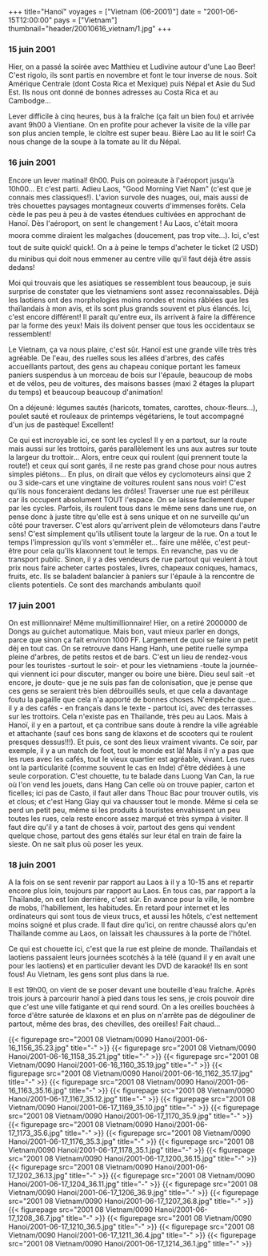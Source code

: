 +++
title="Hanoï"
voyages = ["Vietnam (06-2001)"]
date = "2001-06-15T12:00:00"
pays = ["Vietnam"]
thumbnail="header/20010616_vietnam/1.jpg"
+++
### 15 juin 2001

Hier, on a passé la soirée avec Matthieu et Ludivine autour d'une Lao Beer! 
C'est rigolo, ils sont partis en novembre et font le tour inverse de nous. Soit 
Amérique Centrale (dont Costa Rica et Mexique) puis Népal et Asie du Sud Est. 
Ils nous ont donné de bonnes adresses au Costa Rica et au Cambodge... 

Lever difficile à cinq heures, bus à la fraîche (ça fait un bien fou) et arrivée 
avant 9h00 à Vientiane. On en profite pour achever la visite de la ville par 
son plus ancien temple, le cloître est super beau. Bière Lao au lit le soir! 
Ca nous change de la soupe à la tomate au lit du Népal.

### 16 juin 2001

Encore un lever matinal! 6h00. Puis on poireaute à l'aéroport jusqu'à 10h00... 
Et c'est parti. Adieu Laos, "Good Morning Viet Nam" (c'est que je connais mes 
classiques!). L'avion survole des nuages, oui, mais aussi de très chouettes 
paysages montagneux couverts d'immenses forêts. Cela cède le pas peu à peu à 
de vastes étendues cultivées en approchant de Hanoï. Dès l'aéroport, on sent 
le changement ! Au Laos, c'était moora moora comme diraient les malgaches 
(doucement, pas trop vite...). Ici, c'est tout de suite quick! quick!. On a 
à peine le temps d'acheter le ticket (2 USD) du minibus qui doit nous emmener 
au centre ville qu'il faut déjà être assis dedans! 

Moi qui trouvais que les asiatiques se ressemblent tous beaucoup, je suis surprise 
de constater que les vietnamiens sont assez reconnaissables. Déjà les laotiens 
ont des morphologies moins rondes et moins râblées que les thaïlandais à mon 
avis, et ils sont plus grands souvent et plus élancés. Ici, c'est encore différent! 
Il paraît qu'entre eux, ils arrivent à faire la différence par la forme des 
yeux! Mais ils doivent penser que tous les occidentaux se ressemblent! 

Le Vietnam, ça va nous plaire, c'est sûr. Hanoï est une grande ville très très 
agréable. De l'eau, des ruelles sous les allées d'arbres, des cafés accueillants 
partout, des gens au chapeau conique portant les fameux paniers suspendus à 
un morceau de bois sur l'épaule, beaucoup de mobs et de vélos, peu de voitures, 
des maisons basses (maxi 2 étages la plupart du temps) et beaucoup beaucoup 
d'animation! 

On a déjeuné: légumes sautés (haricots, tomates, carottes, choux-fleurs...), 
poulet sauté et rouleaux de printemps végétariens, le tout accompagné d'un jus 
de pastèque! Excellent! 

Ce qui est incroyable ici, ce sont les cycles! Il y en a partout, sur la route 
mais aussi sur les trottoirs, garés parallèlement les uns aux autres sur toute 
la largeur du trottoir... Alors, entre ceux qui roulent (qui prennent toute 
la route!) et ceux qui sont garés, il ne reste pas grand chose pour nous autres 
simples piétons... En plus, on dirait que vélos ey cyclomoteurs ainsi que 2 
ou 3 side-cars et une vingtaine de voitures roulent sans nous voir! C'est qu'ils 
nous fonceraient dedans les drôles! Traverser une rue est périlleux car ils 
occupent absolument TOUT l'espace. On se laisse facilement duper par les cycles. 
Parfois, ils roulent tous dans le même sens dans une rue, on pense donc à juste 
titre qu'elle est à sens unique et on ne surveille qu'un côté pour traverser. 
C'est alors qu'arrivent plein de vélomoteurs dans l'autre sens! C'est simplement 
qu'ils utilisent toute la largeur de la rue. On a tout le temps l'impression 
qu'ils vont s'emmêler et... faire une mêlée, c'est peut-être pour cela qu'ils 
klaxonnent tout le temps. En revanche, pas vu de transport public. Sinon, il 
y a des vendeurs de rue partout qui veulent à tout prix nous faire acheter cartes 
postales, livres, chapeaux coniques, hamacs, fruits, etc. Ils se baladent balancier 
à paniers sur l'épaule à la rencontre de clients potentiels. Ce sont des marchands 
ambulants quoi!

### 17 juin 2001

On est millionnaire! Même multimillionnaire! Hier, on a retiré 2000000 de Dongs 
au guichet automatique. Mais bon, vaut mieux parler en dongs, parce que sinon 
ça fait environ 1000 FF. Largement de quoi se faire un petit déj en tout cas. 
On se retrouve dans Hang Hanh, une petite ruelle sympa pleine d'arbres, de petits 
restos et de bars. C'est un lieu de rendez-vous pour les touristes -surtout 
le soir- et pour les vietnamiens -toute la journée- qui viennent ici pour discuter, 
manger ou boire une bière. Dieu seul sait -et encore, je doute- que je ne suis 
pas fan de colonisation, que je pense que ces gens se seraient très bien débrouillés 
seuls, et que cela a davantage foutu la pagaille que cela n'a apporté de bonnes 
choses. N'empêche que... il y a des cafés - en français dans le texte - partout 
ici, avec des terrasses sur les trottoirs. Cela n'existe pas en Thaïlande, très 
peu au Laos. Mais à Hanoï, il y en a partout, et ça contribue sans doute à rendre 
la ville agréable et attachante (sauf ces bons sang de klaxons et de scooters 
qui te roulent presques dessus!!!). Et puis, ce sont des lieux vraiment vivants. 
Ce soir, par exemple, il y a un match de foot, tout le monde est là! Mais il 
n'y a pas que les rues avec les cafés, tout le vieux quartier est agréable, 
vivant. Les rues ont la particularité (comme souvent le cas en Inde) d'être 
dédiées à une seule corporation. C'est chouette, tu te balade dans Luong Van 
Can, la rue où l'on vend les jouets, dans Hang Can celle où on trouve papier, 
carton et ficelles; ici pas de Casto, il faut aller dans Thouc Bac pour trouver 
outils, vis et clous; et c'est Hang Giay qui va chausser tout le monde. Même 
si cela se perd un petit peu, même si les produits à touristes envahissent un 
peu toutes les rues, cela reste encore assez marqué et très sympa à visiter. 
Il faut dire qu'il y a tant de choses à voir, partout des gens qui vendent quelque 
chose, partout des gens étalés sur leur étal en train de faire la sieste. On 
ne sait plus où poser les yeux.

### 18 juin 2001

A la fois on se sent revenir par rapport au Laos à il y a 10-15 ans et repartir 
encore plus loin, toujours par rapport au Laos. En tous cas, par rapport a la 
Thaïlande, on est loin derrière, c'est sûr. En avance pour la ville, le nombre 
de mobs, l'habillement, les habitudes. En retard pour internet et les ordinateurs 
qui sont tous de vieux trucs, et aussi les hôtels, c'est nettement moins soigné 
et plus crade. Il faut dire qu'ici, on rentre chaussé alors qu'en Thaïlande 
comme au Laos, on laissait les chaussures à la porte de l'hôtel. 

Ce qui est chouette ici, c'est que la rue est pleine de monde. Thaïlandais 
et laotiens passaient leurs journées scotchés à la télé (quand il y en avait 
une pour les laotiens) et en particulier devant les DVD de karaoké! Ils en sont 
fous! Au Vietnam, les gens sont plus dans la rue. 

Il est 19h00, on vient de se poser devant une bouteille d'eau fraîche. Après 
trois jours à parcourir hanoï à pied dans tous les sens, je crois pouvoir dire 
que c'est une ville fatigante et qui rend sourd. On a les oreilles bouchées 
à force d'être saturée de klaxons et en plus on n'arrête pas de dégouliner de 
partout, même des bras, des chevilles, des oreilles! Fait chaud...


<div id="TOTO">{{< figurepage src="2001 08 Vietnam/0090 Hanoi/2001-06-16_1156_35.23.jpg" title="-"  >}}
{{< figurepage src="2001 08 Vietnam/0090 Hanoi/2001-06-16_1158_35.21.jpg" title="-"  >}}
{{< figurepage src="2001 08 Vietnam/0090 Hanoi/2001-06-16_1160_35.19.jpg" title="-"  >}}
{{< figurepage src="2001 08 Vietnam/0090 Hanoi/2001-06-16_1162_35.17.jpg" title="-"  >}}
{{< figurepage src="2001 08 Vietnam/0090 Hanoi/2001-06-16_1163_35.16.jpg" title="-"  >}}
{{< figurepage src="2001 08 Vietnam/0090 Hanoi/2001-06-17_1167_35.12.jpg" title="-"  >}}
{{< figurepage src="2001 08 Vietnam/0090 Hanoi/2001-06-17_1169_35.10.jpg" title="-"  >}}
{{< figurepage src="2001 08 Vietnam/0090 Hanoi/2001-06-17_1170_35.9.jpg" title="-"  >}}
{{< figurepage src="2001 08 Vietnam/0090 Hanoi/2001-06-17_1173_35.6.jpg" title="-"  >}}
{{< figurepage src="2001 08 Vietnam/0090 Hanoi/2001-06-17_1176_35.3.jpg" title="-"  >}}
{{< figurepage src="2001 08 Vietnam/0090 Hanoi/2001-06-17_1178_35.1.jpg" title="-"  >}}
{{< figurepage src="2001 08 Vietnam/0090 Hanoi/2001-06-17_1200_36.15.jpg" title="-"  >}}
{{< figurepage src="2001 08 Vietnam/0090 Hanoi/2001-06-17_1202_36.13.jpg" title="-"  >}}
{{< figurepage src="2001 08 Vietnam/0090 Hanoi/2001-06-17_1204_36.11.jpg" title="-"  >}}
{{< figurepage src="2001 08 Vietnam/0090 Hanoi/2001-06-17_1206_36.9.jpg" title="-"  >}}
{{< figurepage src="2001 08 Vietnam/0090 Hanoi/2001-06-17_1207_36.8.jpg" title="-"  >}}
{{< figurepage src="2001 08 Vietnam/0090 Hanoi/2001-06-17_1208_36.7.jpg" title="-"  >}}
{{< figurepage src="2001 08 Vietnam/0090 Hanoi/2001-06-17_1210_36.5.jpg" title="-"  >}}
{{< figurepage src="2001 08 Vietnam/0090 Hanoi/2001-06-17_1211_36.4.jpg" title="-"  >}}
{{< figurepage src="2001 08 Vietnam/0090 Hanoi/2001-06-17_1214_36.1.jpg" title="-"  >}}
</DIV>


